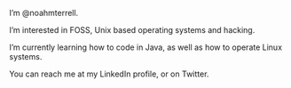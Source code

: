I’m @noahmterrell.

I’m interested in FOSS, Unix based operating systems and hacking.

I’m currently learning how to code in Java, as well as how to operate Linux systems.

You can reach me at my LinkedIn profile, or on Twitter.
